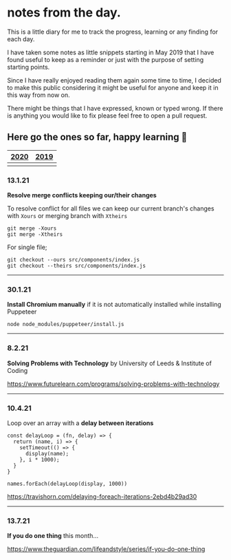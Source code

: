 # notes from the day.
This is a little diary for me to track the progress, learning or any finding for each day.

I have taken some notes as little snippets starting in May 2019 that I have found useful to keep as a reminder or just with the purpose of setting starting points. 

Since I have really enjoyed reading them again some time to time, I decided to make this public considering it might be useful for anyone and keep it in this way from now on.

There might be things that I have expressed, known or typed wrong. If there is anything you would like to fix please feel free to open a pull request.

Here go the ones so far, happy learning 🚀
---

| [2020](https://github.com/ebru/notes-from-the-day/blob/master/2020.md) | [2019](https://github.com/ebru/notes-from-the-day/blob/master/2019.md) |
|--|--|
|  |  |


### 13.1.21
**Resolve merge conflicts keeping our/their changes**

To resolve conflict for all files we can keep our current branch's changes with `Xours` or merging branch with `Xtheirs`

```
git merge -Xours
git merge -Xtheirs
```

For single file;

```
git checkout --ours src/components/index.js 
git checkout --theirs src/components/index.js 
```

---

### 30.1.21
**Install Chromium manually** if it is not automatically installed while installing Puppeteer

```
node node_modules/puppeteer/install.js
```

---

### 8.2.21
**Solving Problems with Technology** by University of Leeds & Institute of Coding

https://www.futurelearn.com/programs/solving-problems-with-technology

---

### 10.4.21
Loop over an array with a **delay between iterations**

```
const delayLoop = (fn, delay) => {
  return (name, i) => {
    setTimeout(() => {
      display(name);
    }, i * 1000);
  }
}

names.forEach(delayLoop(display, 1000))
```

https://travishorn.com/delaying-foreach-iterations-2ebd4b29ad30

---

### 13.7.21
**If you do one thing** this month...

https://www.theguardian.com/lifeandstyle/series/if-you-do-one-thing
